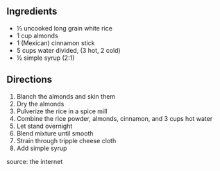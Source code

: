 ---
---

## Ingredients

- &#8531; uncooked long grain white rice
- 1 cup almonds
- 1 (Mexican) cinnamon stick
- 5 cups water divided, (3 hot, 2 cold)
- &frac12; simple syrup (2:1)

## Directions

1. Blanch the almonds and skin them
2. Dry the almonds
3. Pulverize the rice in a spice mill
4. Combine the rice powder, almonds, cinnamon, and 3 cups hot water
5. Let stand overnight
6. Blend mixture until smooth
7. Strain through tripple cheese cloth
8. Add simple syrup

source: the internet

	



